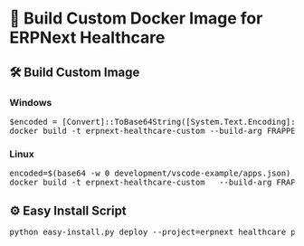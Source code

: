 # 🚀 Build Custom Docker Image for ERPNext Healthcare

## 🛠️ Build Custom Image
### Windows
<pre>$encoded = [Convert]::ToBase64String([System.Text.Encoding]::UTF8.GetBytes((Get-Content "development\apps.json" -Raw))); 
docker build -t erpnext-healthcare-custom --build-arg FRAPPE_PATH=https://github.com/frappe/frappe --build-arg FRAPPE_BRANCH=version-15 --build-arg PYTHON_VERSION=3.11.6 --build-arg NODE_VERSION=18.18.2 --build-arg APPS_JSON_BASE64=$encoded -f images/custom/Containerfile .
</pre>
### Linux
<pre>encoded=$(base64 -w 0 development/vscode-example/apps.json)
docker build -t erpnext-healthcare-custom   --build-arg FRAPPE_PATH=https://github.com/frappe/frappe   --build-arg FRAPPE_BRANCH=version-15   --build-arg PYTHON_VERSION=3.11.6   --build-arg NODE_VERSION=18.18.2   --build-arg APPS_JSON_BASE64="$encoded"   -f images/custom/Containerfile .
</pre>


## ⚙️ Easy Install Script
<pre>python easy-install.py deploy --project=erpnext_healthcare_prod --image=erpnext-healthcare-custom --version=latest --sitename=healthcare.local --email=ahmadgt710@gmail.com --http-port=9003 --no-ssl --app=erpnext --app=healthcare
</pre>
